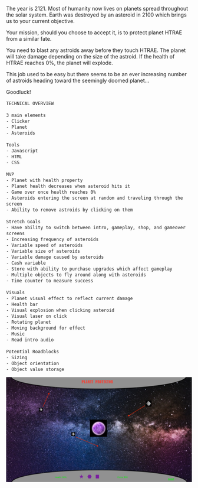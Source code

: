 The year is 2121. Most of humanity now lives on planets spread throughout the solar system. Earth was destroyed by an asteroid in 2100 which brings us to your current objective.

Your mission, should you choose to accept it, is to protect planet HTRAE from a similar fate.

You need to blast any astroids away before they touch HTRAE. The planet will take damage depending on the size of the astroid. If the health of HTRAE reaches 0%, the planet will explode.

This job used to be easy but there seems to be an ever increasing number of astroids heading toward the seemingly doomed planet...

Goodluck!



    TECHNICAL OVERVIEW

    3 main elements
    - Clicker
    - Planet
    - Asteroids

    Tools
    - Javascript
    - HTML
    - CSS

    MVP
    - Planet with health property
    - Planet health decreases when asteroid hits it
    - Game over once health reaches 0%
    - Asteroids entering the screen at random and traveling through the screen
    - Ability to remove astroids by clicking on them

    Stretch Goals
    - Have ability to switch between intro, gameplay, shop, and gameover screens
    - Increasing frequency of asteroids
    - Variable speed of asteroids
    - Variable size of asteroids
    - Variable damage caused by asteroids
    - Cash variable
    - Store with ability to purchase upgrades which affect gameplay
    - Multiple objects to fly around along with asteroids
    - Time counter to measure success

    Visuals
    - Planet visual effect to reflect current damage
    - Health bar
    - Visual explosion when clicking asteroid
    - Visual laser on click
    - Rotating planet
    - Moving background for effect
    - Music
    - Read intro audio

    Potential Roadblocks
    - Sizing
    - Object orientation
    - Object value storage


![Wireframe](gameplay.jpg)